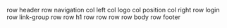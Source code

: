 row header
    row navigation
        col left
            col logo
            col position
        col right
            row login
            row link-group
    row 
        row h1
        row 
    row
    row
row body
row footer